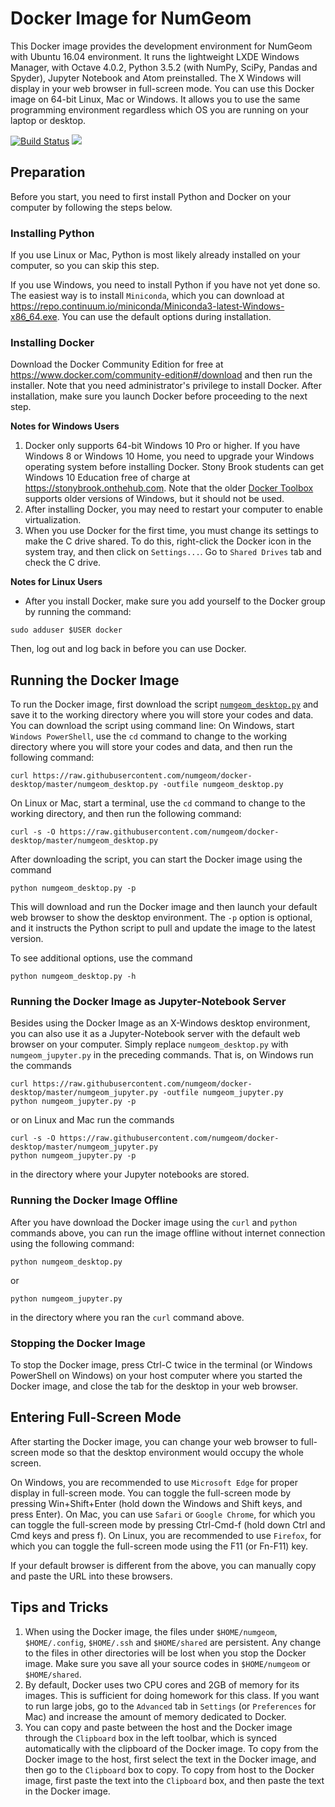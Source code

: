 # Docker Image for NumGeom
This Docker image provides the development environment for NumGeom with Ubuntu 16.04 environment. It runs the lightweight LXDE Windows Manager, with Octave 4.0.2, Python 3.5.2  (with NumPy, SciPy, Pandas and Spyder), Jupyter Notebook and Atom preinstalled. The X Windows will display in your web browser in full-screen mode. You can use this Docker image on 64-bit Linux, Mac or Windows. It allows you to use the same programming environment regardless which OS you are running on your laptop or desktop.

[![Build Status](https://travis-ci.org/numgeom/docker-desktop.svg)](https://travis-ci.org/numgeom/docker-desktop) [![](https://images.microbadger.com/badges/image/numgeom/desktop.svg)](https://microbadger.com/images/numgeom/desktop)

## Preparation
Before you start, you need to first install Python and Docker on your computer by following the steps below.

### Installing Python
If you use Linux or Mac, Python is most likely already installed on your computer, so you can skip this step.

If you use Windows, you need to install Python if you have not yet done so. The easiest way is to install `Miniconda`, which you can download at https://repo.continuum.io/miniconda/Miniconda3-latest-Windows-x86_64.exe. You can use the default options during installation.

### Installing Docker
Download the Docker Community Edition for free at https://www.docker.com/community-edition#/download and then run the installer. Note that you need administrator's privilege to install Docker. After installation, make sure you launch Docker before proceeding to the next step.

**Notes for Windows Users**
1. Docker only supports 64-bit Windows 10 Pro or higher. If you have Windows 8 or Windows 10 Home, you need to upgrade your Windows operating system before installing Docker. Stony Brook students can get Windows 10 Education free of charge at https://stonybrook.onthehub.com. Note that the older [Docker Toolbox](https://www.docker.com/products/docker-toolbox) supports older versions of Windows, but it should not be used.
2. After installing Docker, you may need to restart your computer to enable virtualization.
3. When you use Docker for the first time, you must change its settings to make the C drive shared. To do this, right-click the Docker icon in the system tray, and then click on `Settings...`. Go to `Shared Drives` tab and check the C drive.

**Notes for Linux Users**
* After you install Docker, make sure you add yourself to the Docker group by running the command:
```
sudo adduser $USER docker
```
Then, log out and log back in before you can use Docker.

## Running the Docker Image
To run the Docker image, first download the script [`numgeom_desktop.py`](https://raw.githubusercontent.com/numgeom/docker-desktop/master/numgeom_desktop.py)
and save it to the working directory where you will store your codes and data. You can download the script using command line: On Windows, start `Windows PowerShell`, use the `cd` command to change to the working directory where you will store your codes and data, and then run the following command:
```
curl https://raw.githubusercontent.com/numgeom/docker-desktop/master/numgeom_desktop.py -outfile numgeom_desktop.py
```
On Linux or Mac, start a terminal, use the `cd` command to change to the working directory, and then run the following command:
```
curl -s -O https://raw.githubusercontent.com/numgeom/docker-desktop/master/numgeom_desktop.py
```

After downloading the script, you can start the Docker image using the command
```
python numgeom_desktop.py -p
```
This will download and run the Docker image and then launch your default web browser to show the desktop environment. The `-p` option is optional, and it instructs the Python script to pull and update the image to the latest version.


To see additional options, use the command
```
python numgeom_desktop.py -h
```

### Running the Docker Image as Jupyter-Notebook Server
Besides using the Docker Image as an X-Windows desktop environment, you can also use it as a Jupyter-Notebook server with the
default web browser on your computer. Simply replace `numgeom_desktop.py` with `numgeom_jupyter.py` in the preceding commands. That is, on Windows run the commands
```
curl https://raw.githubusercontent.com/numgeom/docker-desktop/master/numgeom_jupyter.py -outfile numgeom_jupyter.py
python numgeom_jupyter.py -p
```
or on Linux and Mac run the commands
```
curl -s -O https://raw.githubusercontent.com/numgeom/docker-desktop/master/numgeom_jupyter.py
python numgeom_jupyter.py -p
```
in the directory where your Jupyter notebooks are stored.

### Running the Docker Image Offline
After you have download the Docker image using the `curl` and `python` commands above, you can run the image offline without internet connection using the following command:
```
python numgeom_desktop.py
```
or
```
python numgeom_jupyter.py
```
in the directory where you ran the `curl` command above.

### Stopping the Docker Image
To stop the Docker image, press Ctrl-C twice in the terminal (or Windows PowerShell on Windows) on your host computer where you started the Docker image, and close the tab for the desktop in your web browser.

## Entering Full-Screen Mode
After starting the Docker image, you can change your web browser to full-screen mode so that the desktop environment would occupy the whole screen.

On Windows, you are recommended to use `Microsoft Edge` for proper display in full-screen mode. You can toggle the full-screen mode by pressing Win+Shift+Enter (hold down the Windows and Shift keys, and press Enter). On Mac, you can use `Safari` or `Google Chrome`, for which you can toggle the full-screen mode by pressing Ctrl-Cmd-f (hold down Ctrl and Cmd keys and press f). On Linux, you are recommended to use `Firefox`, for which you can toggle the full-screen mode using the F11 (or Fn-F11) key.

If your default browser is different from the above, you can manually copy and paste the URL into these browsers.

## Tips and Tricks
1. When using the Docker image, the files under `$HOME/numgeom`, `$HOME/.config`, `$HOME/.ssh` and `$HOME/shared` are persistent. Any change to the files in other directories will be lost when you stop the Docker image. Make sure you save all your source codes in `$HOME/numgeom` or `$HOME/shared`.
2. By default, Docker uses two CPU cores and 2GB of memory for its images. This is sufficient for doing homework for this class. If you want to run large jobs, go to the `Advanced` tab in `Settings` (or `Preferences` for Mac) and increase the amount of memory dedicated to Docker.
3. You can copy and paste between the host and the Docker image through the `Clipboard` box in the left toolbar, which is synced automatically with the clipboard of the Docker image. To copy from the Docker image to the host, first select the text in the Docker image, and then go to the `Clipboard` box to copy. To copy from host to the Docker image, first paste the text into the `Clipboard` box, and then paste the text in the Docker image.
